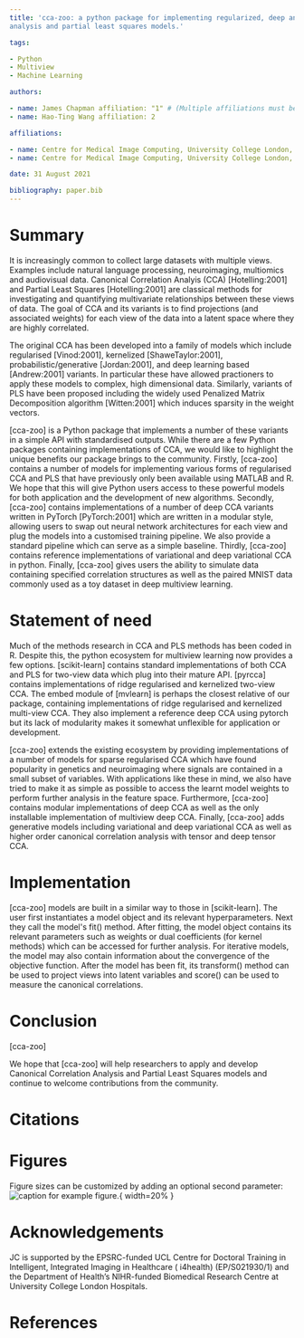 ```yaml
---
title: 'cca-zoo: a python package for implementing regularized, deep and probabilistic variants of canonical correlation
analysis and partial least squares models.'

tags:

- Python
- Multiview
- Machine Learning

authors:

- name: James Chapman affiliation: "1" # (Multiple affiliations must be quoted)
- name: Hao-Ting Wang affiliation: 2

affiliations:

- name: Centre for Medical Image Computing, University College London, London, UK index: 1
- name: Centre for Medical Image Computing, University College London, London, UK index: 1

date: 31 August 2021

bibliography: paper.bib
---
```


# Summary

It is increasingly common to collect large datasets with multiple views. Examples include natural language processing,
neuroimaging, multiomics and audiovisual data. Canonical Correlation Analyis (CCA) [Hotelling:2001]  and Partial Least
Squares [Hotelling:2001] are classical methods for investigating and quantifying multivariate relationships between
these views of data. The goal of CCA and its variants is to find projections (and associated weights) for each view of
the data into a latent space where they are highly correlated.

The original CCA has been developed into a family of models which include regularised [Vinod:2001],
kernelized [ShaweTaylor:2001], probabilistic/generative [Jordan:2001], and deep learning based [Andrew:2001]
variants. In particular these have allowed practioners to apply these models to complex, high dimensional data.
Similarly, variants of PLS have been proposed including the widely used Penalized Matrix Decomposition
algorithm [Witten:2001] which induces sparsity in the weight vectors.

[cca-zoo] is a Python package that implements a number of these variants in a simple API with standardised outputs.
While there are a few Python packages containing implementations of CCA, we would like to highlight the unique benefits
our package brings to the community. Firstly, [cca-zoo] contains a number of models for implementing various forms of
regularised CCA and PLS that have previously only been available using MATLAB and R. We hope that this will give Python
users access to these powerful models for both application and the development of new algorithms. Secondly, [cca-zoo]
contains implementations of a number of deep CCA variants written in PyTorch
[PyTorch:2001] which are written in a modular style, allowing users to swap out neural network architectures for each
view and plug the models into a customised training pipeline. We also provide a standard pipeline which can serve as a
simple baseline. Thirdly, [cca-zoo] contains reference implementations of variational and deep variational CCA in
python. Finally, [cca-zoo] gives users the ability to simulate data containing specified correlation structures as well
as the paired MNIST data commonly used as a toy dataset in deep multiview learning.

# Statement of need

Much of the methods research in CCA and PLS methods has been coded in R. Despite this, the python ecosystem for
multiview learning now provides a few options. [scikit-learn] contains standard implementations of both CCA and PLS for
two-view data which plug into their mature API. [pyrcca] contains implementations of ridge regularised and kernelized
two-view CCA. The embed module of [mvlearn] is perhaps the closest relative of our package, containing implementations
of ridge regularised and kernelized multi-view CCA. They also implement a reference deep CCA using pytorch but its lack
of modularity makes it somewhat unflexible for application or development.

[cca-zoo] extends the existing ecosystem by providing implementations of a number of models for sparse regularised CCA
which have found popularity in genetics and neuroimaging where signals are contained in a small subset of variables.
With applications like these in mind, we also have tried to make it as simple as possible to access the learnt model
weights to perform further analysis in the feature space. Furthermore, [cca-zoo] contains modular implementations of
deep CCA as well as the only installable implementation of multiview deep CCA. Finally, [cca-zoo] adds generative models
including variational and deep variational CCA as well as higher order canonical correlation analysis with tensor and
deep tensor CCA.

# Implementation

[cca-zoo] models are built in a similar way to those in [scikit-learn]. The user first instantiates a model object and
its relevant hyperparameters. Next they call the model's fit() method. After fitting, the model object contains its
relevant parameters such as weights or dual coefficients (for kernel methods) which can be accessed for further
analysis. For iterative models, the model may also contain information about the convergence of the objective function.
After the model has been fit, its transform() method can be used to project views into latent variables and score() can
be used to measure the canonical correlations.

# Conclusion

[cca-zoo]

We hope that [cca-zoo] will help researchers to apply and develop Canonical Correlation Analysis and Partial Least
Squares models and continue to welcome contributions from the community.

# Citations

# Figures

Figure sizes can be customized by adding an optional second parameter:
![caption for example figure.](figure.png){ width=20% }

# Acknowledgements

JC is supported by the EPSRC-funded UCL Centre for Doctoral Training in Intelligent, Integrated Imaging in Healthcare (
i4health) (EP/S021930/1) and the Department of Health’s NIHR-funded Biomedical Research Centre at University College
London Hospitals.

# References